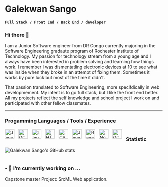 # Galekwan Sango

**`Full Stack / Front End / Back End / developer `**

### Hi there 👋

I am a Junior  Software engineer from DR Congo currently majoring in the Software Engineering gradaute program of Rochester Institute of Technology. My passion for technology stream from a young age and I always have been interested in problem solving and learning how things work. I remember I was dismentatling electronic devices at 10 to see what was inside when they broke in an attempt of fixing them. Sometimes it works by pure luck but most of the time it didn't.

That passion translated to Software Engineering, more specifdically in web developmement. My intent is to go full stack, but I like the front end better.
All my projects reflect the self knowledge and school project I work on and participated with other fellow classmates.

----

### Progamming Languages / Tools / Experience

<img align="left" alt="Java" width="30px" style="padding-right:10px;" src="https://cdn.jsdelivr.net/gh/devicons/devicon/icons/java/java-original.svg"/>
<img align="left" alt="Git" width="30px" style="padding-right:10px;" src="https://cdn.jsdelivr.net/gh/devicons/devicon/icons/git/git-original.svg" />
<img align="left" alt="Linux" width="30px" style="padding-right:10px;" src="https://cdn.jsdelivr.net/gh/devicons/devicon/icons/linux/linux-original.svg" />
<img align="left" alt="HTML" width="30px" style="padding-right:10px;" src="https://cdn.jsdelivr.net/gh/devicons/devicon/icons/html5/html5-plain.svg" />
<img align="left" alt="CSS" width="30px" style="padding-right:10px;" src="https://cdn.jsdelivr.net/gh/devicons/devicon/icons/css3/css3-plain.svg" />
<img align="left" alt="JavaScript" width="30px" style="padding-right:10px;" src="https://cdn.jsdelivr.net/gh/devicons/devicon/icons/javascript/javascript-plain.svg" />
<img align="left" alt="React" width="30px" style="padding-right:10px;" src="https://cdn.jsdelivr.net/gh/devicons/devicon/icons/react/react-original.svg" />
<img align="left" alt="NodeJS" width="30px" style="padding-right:10px;" src="https://cdn.jsdelivr.net/gh/devicons/devicon/icons/nodejs/nodejs-original.svg" />
<img align="left" alt="GitHub" width="30px" style="padding-right:10px;" src="https://cdn.jsdelivr.net/gh/devicons/devicon/icons/github/github-original.svg" />

#

### Statistic

![Galekwan Sango's GitHub stats](https://github-readme-stats.vercel.app/api?username=gs5570&show_icons=true&theme=gruvbox)

#

### - 🔭 I’m currently working on ...

Capstone master Project:  SrcML Web application.



<!--
**Gs5570/Gs5570** is a ✨ _special_ ✨ repository because its `README.md` (this file) appears on your GitHub profile.

Here are some ideas to get you started:


- 🌱 I’m currently learning ...
- 👯 I’m looking to collaborate on ...
- 🤔 I’m looking for help with ...
- 💬 Ask me about ...
- 📫 How to reach me: ...
- 😄 Pronouns: ...
- ⚡ Fun fact: ...
-->
